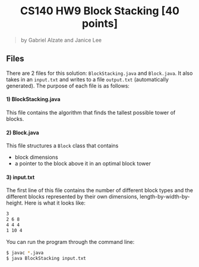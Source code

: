<h1 align="center">CS140 HW9 Block Stacking [40 points]</h1>
<p>
</p>

> by Gabriel Alzate and Janice Lee


## Files
There are 2 files for this solution: `BlockStacking.java` and `Block.java`.
It also takes in an `input.txt` and writes to a file `output.txt` (automatically
generated). The purpose of each file is as follows:

#### 1) BlockStacking.java

This file contains the algorithm that finds the tallest possible tower of blocks.

#### 2) Block.java

This file structures a `Block` class that contains
* block dimensions
* a pointer to the block above it in an optimal block tower

#### 3) input.txt

The first line of this file contains the number of different block types and
the different blocks represented by their own dimensions, length-by-width-by-height.
Here is what it looks like:

```sh
3
2 6 8
4 4 4
1 10 4
```

You can run the program through the command line:

```sh
$ javac *.java
$ java BlockStacking input.txt
```

